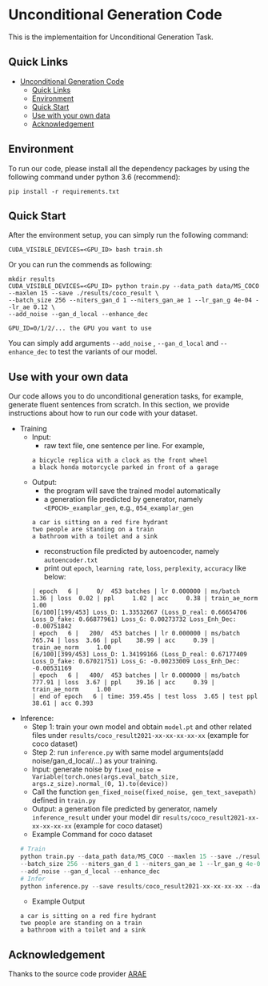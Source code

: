 # Unconditional Generation Code

This is the implementaition for Unconditional Generation Task.

## Quick Links
- [Unconditional Generation Code](#unconditional-generation-code)
  - [Quick Links](#quick-links)
  - [Environment](#environment)
  - [Quick Start](#quick-start)
  - [Use with your own data](#use-with-your-own-data)
  - [Acknowledgement](#acknowledgement)

## Environment 
To run our code, please install all the dependency packages by using the following command under python 3.6 (recommend):

```
pip install -r requirements.txt
```

## Quick Start
After the environment setup, you can simply run the following command:
  ```shell
  CUDA_VISIBLE_DEVICES=<GPU_ID> bash train.sh
  ```

Or you can run the commends as following:

   ```shell
   mkdir results
   CUDA_VISIBLE_DEVICES=<GPU_ID> python train.py --data_path data/MS_COCO --maxlen 15 --save ./results/coco_result \
  --batch_size 256 --niters_gan_d 1 --niters_gan_ae 1 --lr_gan_g 4e-04 --lr_ae 0.12 \
  --add_noise --gan_d_local --enhance_dec
   ```
`GPU_ID=0/1/2/... the GPU you want to use`

You can simply add arguments `--add_noise` , `--gan_d_local` and `--enhance_dec` to test the variants of our model.

## Use with your own data
Our code allows you to do unconditional generation tasks, for example, generate fluent sentences from scratch.
In this section, we provide instructions about how to run our code with your dataset.

* Training 
  * Input: 
    * raw text file, one sentence per line. For example,
    ```
    a bicycle replica with a clock as the front wheel
    a black honda motorcycle parked in front of a garage
    ```
  * Output: 
    * the program will save the trained model automatically
    * a generation file predicted by generator, namely `<EPOCH>_examplar_gen`, e.g., `054_examplar_gen`
    ```angular2html
    a car is sitting on a red fire hydrant
    two people are standing on a train
    a bathroom with a toilet and a sink
    ```
    * reconstruction file predicted by autoencoder, namely `autoencoder.txt`  
    * print out `epoch`, `learning rate`, `loss`, `perplexity`, `accuracy` like below:
    ```angular2html
    | epoch   6 |     0/  453 batches | lr 0.000000 | ms/batch  1.36 | loss  0.02 | ppl     1.02 | acc     0.38 | train_ae_norm     1.00
    [6/100][199/453] Loss_D: 1.33532667 (Loss_D_real: 0.66654706 Loss_D_fake: 0.66877961) Loss_G: 0.00273732 Loss_Enh_Dec: -0.00751842
    | epoch   6 |   200/  453 batches | lr 0.000000 | ms/batch 765.74 | loss  3.66 | ppl    38.99 | acc     0.39 | train_ae_norm     1.00
    [6/100][399/453] Loss_D: 1.34199166 (Loss_D_real: 0.67177409 Loss_D_fake: 0.67021751) Loss_G: -0.00233009 Loss_Enh_Dec: -0.00531169
    | epoch   6 |   400/  453 batches | lr 0.000000 | ms/batch 777.91 | loss  3.67 | ppl    39.16 | acc     0.39 | train_ae_norm     1.00
    | end of epoch   6 | time: 359.45s | test loss  3.65 | test ppl 38.61 | acc 0.393
    ```
* Inference:
  * Step 1: train your own model and obtain `model.pt` and other related files under `results/coco_result2021-xx-xx-xx-xx-xx` (example for coco dataset)
  * Step 2: run `inference.py` with same model arguments(add noise/gan_d_local/...) as your training.
  * Input: generate noise by `fixed_noise = Variable(torch.ones(args.eval_batch_size, args.z_size).normal_(0, 1).to(device))`
  * Call the function `gen_fixed_noise(fixed_noise, gen_text_savepath)` defined in `train.py`
  * Output: a generation file predicted by generator, namely `inference_result` under your model dir `results/coco_result2021-xx-xx-xx-xx-xx` (example for coco dataset)
  * Example Command for coco dataset
  ```python
  # Train
  python train.py --data_path data/MS_COCO --maxlen 15 --save ./results/coco_result \
  --batch_size 256 --niters_gan_d 1 --niters_gan_ae 1 --lr_gan_g 4e-04 --lr_ae 0.12 \
  --add_noise --gan_d_local --enhance_dec
  # Infer
  python inference.py --save results/coco_result2021-xx-xx-xx-xx --data_path data/MS_COCO --add_noise --gan_d_local --enhance_dec
  ```
  * Example Output
  ```angular2html
  a car is sitting on a red fire hydrant
  two people are standing on a train
  a bathroom with a toilet and a sink
  ```
    
## Acknowledgement
Thanks to the source code provider [ARAE](https://openreview.net/forum?id=BkM3ibZRW)
